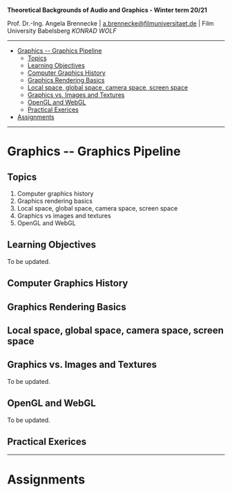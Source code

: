 <!-- ---  
title: Theoretical Backgrounds of Audio and Graphics
author: Angela Brennecke
affiliation: Film University Babelsberg KONRAD WOLF
date: Winter term 20/21
---   -->
**Theoretical Backgrounds of Audio and Graphics - Winter term 20/21**

Prof. Dr.-Ing. Angela Brennecke | a.brennecke@filmuniversitaet.de | Film University Babelsberg *KONRAD WOLF*

---

- [Graphics -- Graphics Pipeline](#graphics----graphics-pipeline)
  - [Topics](#topics)
  - [Learning Objectives](#learning-objectives)
  - [Computer Graphics History](#computer-graphics-history)
  - [Graphics Rendering Basics](#graphics-rendering-basics)
  - [Local space, global space, camera space, screen space](#local-space-global-space-camera-space-screen-space)
  - [Graphics vs. Images and Textures](#graphics-vs-images-and-textures)
  - [OpenGL and WebGL](#opengl-and-webgl)
  - [Practical Exerices](#practical-exerices)
- [Assignments](#assignments)

---


# Graphics -- Graphics Pipeline


## Topics

1. Computer graphics history
2. Graphics rendering basics
3. Local space, global space, camera space, screen space
4. Graphics vs images and textures
5. OpenGL and WebGL

## Learning Objectives

To be updated.

## Computer Graphics History


## Graphics Rendering Basics


## Local space, global space, camera space, screen space


## Graphics vs. Images and Textures

To be updated.

## OpenGL and WebGL

To be updated.

## Practical Exerices



--- 

# Assignments


